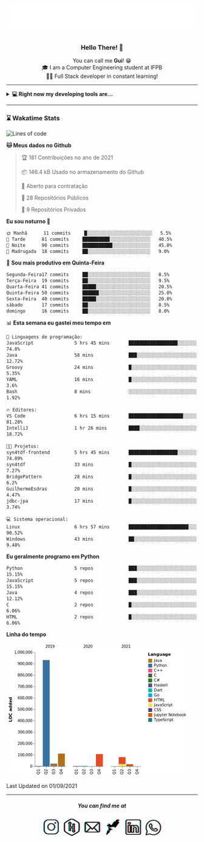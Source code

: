 <h1 align="center">
  <img src="esdrasglitched.svg" alt="Guilherme Esdras" />
</h1>

<h3 align='center'> Hello There! 👋 </h3>

<p align="center">
  You can call me <strong>Gui</strong>! 😁 <br/>
  🎓 I am a Computer Engineering student at IFPB <br/>
  👨‍💻 Full Stack developer in constant learning!
</p>

---

<details closed>
  <summary><strong>💻 Right now my developing tools are...</strong></summary>
    <br/>
    <img alt="JavaScript" src="https://img.shields.io/badge/javascript-%23323330.svg?style=for-the-badge&logo=javascript&logoColor=%23F7DF1E"/>
    <img alt="TypeScript" src="https://img.shields.io/badge/typescript-%23007ACC.svg?style=for-the-badge&logo=typescript&logoColor=white"/>
    <img alt="Java" src="https://img.shields.io/badge/java-%23ED8B00.svg?style=for-the-badge&logo=java&logoColor=white"/>
    <br/>
    <img alt="HTML5" src="https://img.shields.io/badge/html5-%23E34F26.svg?style=for-the-badge&logo=html5&logoColor=white"/>
    <img alt="CSS3" src="https://img.shields.io/badge/css3-%231572B6.svg?style=for-the-badge&logo=css3&logoColor=white"/>
    <br/>
    <img alt="React" src="https://img.shields.io/badge/react-%2320232a.svg?style=for-the-badge&logo=react&logoColor=%2361DAFB"/>
    <img alt="Redux" src="https://img.shields.io/badge/redux-%23593d88.svg?style=for-the-badge&logo=redux&logoColor=white"/>
    <br/>
    <img alt="Bootstrap" src="https://img.shields.io/badge/bootstrap-%23563D7C.svg?style=for-the-badge&logo=bootstrap&logoColor=white"/>
    <img alt="SASS" src="https://img.shields.io/badge/SASS-hotpink.svg?style=for-the-badge&logo=SASS&logoColor=white"/>
    <img alt="Webpack" src="https://img.shields.io/badge/webpack-%238DD6F9.svg?style=for-the-badge&logo=webpack&logoColor=black" />
    <br/>
    <img alt="Spring" src="https://img.shields.io/badge/spring-%236DB33F.svg?style=for-the-badge&logo=spring&logoColor=white"/>
    <br/>
    <img alt="Oracle" src ="https://img.shields.io/badge/oracle-%23F00000.svg?style=for-the-badge&logo=oracle&logoColor=white" />
    <img alt="MySQL" src="https://img.shields.io/badge/mysql-%2300f.svg?style=for-the-badge&logo=mysql&logoColor=white"/>
    <br/>
    <img alt="Figma" src="https://img.shields.io/badge/figma-%23F24E1E.svg?style=for-the-badge&logo=figma&logoColor=white"/>
    <img alt="Adobe Photoshop" src="https://img.shields.io/badge/adobephotoshop-%2331A8FF.svg?style=for-the-badge&logo=adobephotoshop&logoColor=white"/>
    <img alt="Adobe Illustrator" src="https://img.shields.io/badge/adobeillustrator-%23FF9A00.svg?style=for-the-badge&logo=adobeillustrator&logoColor=white"/>
    <br/>
    <img alt="Visual Studio Code" src="https://img.shields.io/badge/VisualStudioCode-0078d7.svg?style=for-the-badge&logo=visual-studio-code&logoColor=white"/>
    <img alt="IntelliJ IDEA" src="https://img.shields.io/badge/IntelliJIDEA-000000.svg?style=for-the-badge&logo=intellij-idea&logoColor=white"/>
    <img alt="Eclipse" src="https://img.shields.io/badge/Eclipse-2C2255?style=for-the-badge&logo=eclipse&logoColor=white"/>
    <br/>
    <img alt="Docker" src="https://img.shields.io/badge/docker-%230db7ed.svg?style=for-the-badge&logo=docker&logoColor=white"/>
    <img alt="Postman" src="https://img.shields.io/badge/Postman-FF6C37?style=for-the-badge&logo=postman&logoColor=red" />
</details>

---

<!-- <details closed>
  <summary><strong>⌛ Wakatime Stats</strong></summary>
    <br/>
    <img alt="Gui Esdras's Wakatime Stats this Week" src="https://github-readme-stats.vercel.app/api/wakatime?username=guilhermeesdras" />
</details> -->

### ⌛ Wakatime Stats

<!--START_SECTION:waka-->
![Lines of code](https://img.shields.io/badge/Desde%20o%20Hello%20World%20eu%20escrevi-1.3%20million%20linhas%20de%20c%C3%B3digo-blue)

**🐱 Meus dados no Github** 

> 🏆 181 Contribuições no ano de 2021
 > 
> 📦 146.4 kB Usado no armazenamento do Github 
 > 
> 💼 Aberto para contratação
 > 
> 📜 28 Repositórios Públicos 
 > 
> 🔑 9 Repositórios Privados  
 > 
**Eu sou noturno 🦉** 

```text
🌞 Manhã      11 commits     █░░░░░░░░░░░░░░░░░░░░░░░░   5.5% 
🌆 Tarde      81 commits     ██████████░░░░░░░░░░░░░░░   40.5% 
🌃 Noite      90 commits     ███████████░░░░░░░░░░░░░░   45.0% 
🌙 Madrugada  18 commits     ██░░░░░░░░░░░░░░░░░░░░░░░   9.0%

```
📅 **Sou mais produtivo em Quinta-Feira** 

```text
Segunda-Feira17 commits     ██░░░░░░░░░░░░░░░░░░░░░░░   8.5% 
Terça-Feira  19 commits     ██░░░░░░░░░░░░░░░░░░░░░░░   9.5% 
Quarta-Feira 41 commits     █████░░░░░░░░░░░░░░░░░░░░   20.5% 
Quinta-Feira 50 commits     ██████░░░░░░░░░░░░░░░░░░░   25.0% 
Sexta-Feira  40 commits     █████░░░░░░░░░░░░░░░░░░░░   20.0% 
sábado       17 commits     ██░░░░░░░░░░░░░░░░░░░░░░░   8.5% 
domingo      16 commits     ██░░░░░░░░░░░░░░░░░░░░░░░   8.0%

```


📊 **Esta semana eu gastei meu tempo em** 

```text
💬 Linguagens de programação: 
JavaScript               5 hrs 45 mins       ██████████████████░░░░░░░   74.8% 
Java                     58 mins             ███░░░░░░░░░░░░░░░░░░░░░░   12.72% 
Groovy                   24 mins             █░░░░░░░░░░░░░░░░░░░░░░░░   5.35% 
YAML                     16 mins             █░░░░░░░░░░░░░░░░░░░░░░░░   3.6% 
Bash                     8 mins              ░░░░░░░░░░░░░░░░░░░░░░░░░   1.92%

🔥 Editores: 
VS Code                  6 hrs 15 mins       ████████████████████░░░░░   81.28% 
IntelliJ                 1 hr 26 mins        ████░░░░░░░░░░░░░░░░░░░░░   18.72%

🐱‍💻 Projetos: 
syn4tdf-frontend         5 hrs 45 mins       ██████████████████░░░░░░░   74.89% 
syn4tdf                  33 mins             █░░░░░░░░░░░░░░░░░░░░░░░░   7.27% 
BridgePattern            28 mins             █░░░░░░░░░░░░░░░░░░░░░░░░   6.2% 
GuilhermeEsdras          20 mins             █░░░░░░░░░░░░░░░░░░░░░░░░   4.47% 
jdbc-jpa                 17 mins             █░░░░░░░░░░░░░░░░░░░░░░░░   3.74%

💻 Sistema operacional: 
Linux                    6 hrs 57 mins       ██████████████████████░░░   90.52% 
Windows                  43 mins             ██░░░░░░░░░░░░░░░░░░░░░░░   9.48%

```

**Eu geralmente programo em Python** 

```text
Python                   5 repos             ███░░░░░░░░░░░░░░░░░░░░░░   15.15% 
JavaScript               5 repos             ███░░░░░░░░░░░░░░░░░░░░░░   15.15% 
Java                     4 repos             ███░░░░░░░░░░░░░░░░░░░░░░   12.12% 
C                        2 repos             █░░░░░░░░░░░░░░░░░░░░░░░░   6.06% 
HTML                     2 repos             █░░░░░░░░░░░░░░░░░░░░░░░░   6.06%

```


**Linha do tempo**

![Chart not found](https://raw.githubusercontent.com/GuilhermeEsdras/GuilhermeEsdras/main/charts/bar_graph.png) 


 Last Updated on 01/09/2021
<!--END_SECTION:waka-->

---

<h5 align="center">You can find me at</h5>

<p align="center">
  <a href="http://instagram.com/guilherme_esdras"><img src="icons/ig-g.png"></a>
  <a href="https://www.hackerrank.com/guilherme_esdras"><img src="icons/hr-g.png"></a>
  <a href="mailto:guilherme.esdras@outlook.com"><img src="icons/em-g.png"></a>
  <a href="https://app.rocketseat.com.br/me/guilherme-esdras"><img src="icons/rs-g.png"></a>
  <a href="https://www.linkedin.com/in/guilherme-esdras/"><img src="icons/in-g.png"></a>
  <a href="https://api.whatsapp.com/send?phone=5583987425691&text=Ol%C3%A1!%20Vim%20do%20seu%20perfil%20no%20GitHub.%20%3A)"><img src="icons/wp-g.png" width="48"></a>
</p>
